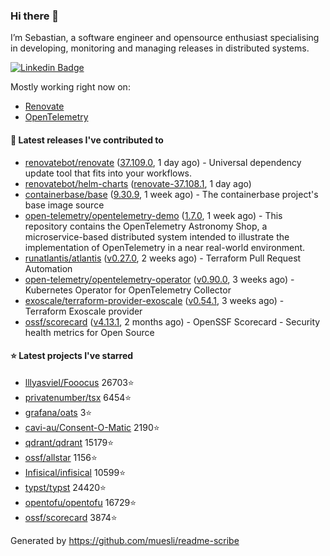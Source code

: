 ### Hi there 👋

I’m Sebastian, a software engineer and opensource enthusiast specialising in developing, monitoring and managing releases in distributed systems.

[![Linkedin Badge](https://img.shields.io/badge/-LinkedIn-blue?style=flat&logo=Linkedin&logoColor=white&link=https://www.linkedin.com/in/sebastian-poxhofer/)](https://www.linkedin.com/in/sebastian-poxhofer/)

Mostly working right now on:
- [Renovate](https://github.com/renovatebot/renovate)
- [OpenTelemetry](https://github.com/open-telemetry)



#### 🚀 Latest releases I've contributed to

- [renovatebot/renovate](https://github.com/renovatebot/renovate) ([37.109.0](https://github.com/renovatebot/renovate/releases/tag/37.109.0), 1 day ago) - Universal dependency update tool that fits into your workflows.
- [renovatebot/helm-charts](https://github.com/renovatebot/helm-charts) ([renovate-37.108.1](https://github.com/renovatebot/helm-charts/releases/tag/renovate-37.108.1), 1 day ago)
- [containerbase/base](https://github.com/containerbase/base) ([9.30.9](https://github.com/containerbase/base/releases/tag/9.30.9), 1 week ago) - The containerbase project&#39;s base image source
- [open-telemetry/opentelemetry-demo](https://github.com/open-telemetry/opentelemetry-demo) ([1.7.0](https://github.com/open-telemetry/opentelemetry-demo/releases/tag/1.7.0), 1 week ago) - This repository contains the OpenTelemetry Astronomy Shop, a microservice-based distributed system intended to illustrate the implementation of OpenTelemetry in a near real-world environment.
- [runatlantis/atlantis](https://github.com/runatlantis/atlantis) ([v0.27.0](https://github.com/runatlantis/atlantis/releases/tag/v0.27.0), 2 weeks ago) - Terraform Pull Request Automation
- [open-telemetry/opentelemetry-operator](https://github.com/open-telemetry/opentelemetry-operator) ([v0.90.0](https://github.com/open-telemetry/opentelemetry-operator/releases/tag/v0.90.0), 3 weeks ago) - Kubernetes Operator for OpenTelemetry Collector
- [exoscale/terraform-provider-exoscale](https://github.com/exoscale/terraform-provider-exoscale) ([v0.54.1](https://github.com/exoscale/terraform-provider-exoscale/releases/tag/v0.54.1), 3 weeks ago) - Terraform Exoscale provider
- [ossf/scorecard](https://github.com/ossf/scorecard) ([v4.13.1](https://github.com/ossf/scorecard/releases/tag/v4.13.1), 2 months ago) - OpenSSF Scorecard - Security health metrics for Open Source

#### ⭐ Latest projects I've starred

- [lllyasviel/Fooocus](https://github.com/lllyasviel/Fooocus) 26703⭐
- [privatenumber/tsx](https://github.com/privatenumber/tsx) 6454⭐
- [grafana/oats](https://github.com/grafana/oats) 3⭐
- [cavi-au/Consent-O-Matic](https://github.com/cavi-au/Consent-O-Matic) 2190⭐
- [qdrant/qdrant](https://github.com/qdrant/qdrant) 15179⭐
- [ossf/allstar](https://github.com/ossf/allstar) 1156⭐
- [Infisical/infisical](https://github.com/Infisical/infisical) 10599⭐
- [typst/typst](https://github.com/typst/typst) 24420⭐
- [opentofu/opentofu](https://github.com/opentofu/opentofu) 16729⭐
- [ossf/scorecard](https://github.com/ossf/scorecard) 3874⭐



Generated by https://github.com/muesli/readme-scribe
